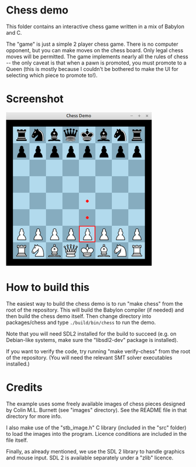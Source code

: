 # Chess demo

This folder contains an interactive chess game written in a mix of
Babylon and C.

The "game" is just a simple 2 player chess game. There is no computer
opponent, but you can make moves on the chess board. Only legal chess
moves will be permitted. The game implements nearly all the rules of
chess -- the only caveat is that when a pawn is promoted, you must
promote to a Queen (this is mostly because I couldn't be bothered to
make the UI for selecting which piece to promote to!).


# Screenshot

![](screenshot.png)


# How to build this

The easiest way to build the chess demo is to run "make chess" from
the root of the repository. This will build the Babylon compiler (if
needed) and then build the chess demo itself. Then change directory
into packages/chess and type `./build/bin/chess` to run the demo.

Note that you will need SDL2 installed for the build to succeed (e.g.
on Debian-like systems, make sure the "libsdl2-dev" package is
installed).

If you want to verify the code, try running "make verify-chess" from
the root of the repository. (You will need the relevant SMT solver
executables installed.)


# Credits

The example uses some freely available images of chess pieces designed
by Colin M.L. Burnett (see "images" directory). See the README file in
that directory for more info.

I also make use of the "stb_image.h" C library (included in the "src"
folder) to load the images into the program. Licence conditions are
included in the file itself.

Finally, as already mentioned, we use the SDL 2 library to handle
graphics and mouse input. SDL 2 is available separately under a "zlib"
licence.
